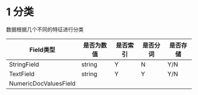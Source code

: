# 1 分类

数据根据几个不同的特征进行分类



| **Field类型**         | 是否为数值 | 是否索引 | 是否分词 | 是否存储 |
| --------------------- | ---------- | -------- | -------- | -------- |
| StringField           | string     | Y        | N        | Y/N      |
| TextField             | string     | Y        | Y        | Y/N      |
| NumericDocValuesField |            |          |          |          |




